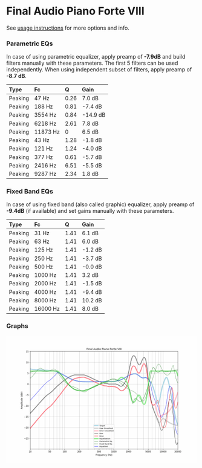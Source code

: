 # Final Audio Piano Forte VIII
See [usage instructions](https://github.com/jaakkopasanen/AutoEq#usage) for more options and info.

### Parametric EQs
In case of using parametric equalizer, apply preamp of **-7.9dB** and build filters manually
with these parameters. The first 5 filters can be used independently.
When using independent subset of filters, apply preamp of **-8.7 dB**.

| Type    | Fc       |    Q | Gain     |
|:--------|:---------|:-----|:---------|
| Peaking | 47 Hz    | 0.26 | 7.0 dB   |
| Peaking | 188 Hz   | 0.81 | -7.4 dB  |
| Peaking | 3554 Hz  | 0.84 | -14.9 dB |
| Peaking | 6218 Hz  | 2.61 | 7.8 dB   |
| Peaking | 11873 Hz | 0    | 6.5 dB   |
| Peaking | 43 Hz    | 1.28 | -1.8 dB  |
| Peaking | 121 Hz   | 1.24 | -4.0 dB  |
| Peaking | 377 Hz   | 0.61 | -5.7 dB  |
| Peaking | 2416 Hz  | 6.51 | -5.5 dB  |
| Peaking | 9287 Hz  | 2.34 | 1.8 dB   |

### Fixed Band EQs
In case of using fixed band (also called graphic) equalizer, apply preamp of **-9.4dB**
(if available) and set gains manually with these parameters.

| Type    | Fc       |    Q | Gain    |
|:--------|:---------|:-----|:--------|
| Peaking | 31 Hz    | 1.41 | 6.1 dB  |
| Peaking | 63 Hz    | 1.41 | 6.0 dB  |
| Peaking | 125 Hz   | 1.41 | -1.2 dB |
| Peaking | 250 Hz   | 1.41 | -3.7 dB |
| Peaking | 500 Hz   | 1.41 | -0.0 dB |
| Peaking | 1000 Hz  | 1.41 | 3.2 dB  |
| Peaking | 2000 Hz  | 1.41 | -1.5 dB |
| Peaking | 4000 Hz  | 1.41 | -9.4 dB |
| Peaking | 8000 Hz  | 1.41 | 10.2 dB |
| Peaking | 16000 Hz | 1.41 | 8.0 dB  |

### Graphs
![](./Final%20Audio%20Piano%20Forte%20VIII.png)